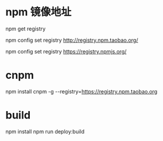 # npm 镜像地址

npm get registry

npm config set registry http://registry.npm.taobao.org/

npm config set registry https://registry.npmjs.org/


# cnpm
npm install cnpm -g --registry=https://registry.npm.taobao.org

# build
npm install
npm run deploy:build